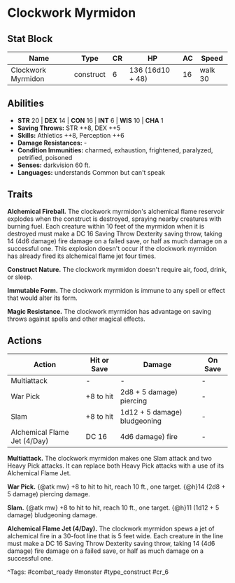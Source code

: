 # Clockwork Myrmidon

## Stat Block

| Name | Type | CR | HP | AC | Speed |
|------|------|----|----|----|-------|
| Clockwork Myrmidon | construct | 6 | 136 (16d10 + 48) | 16 | walk 30 |

## Abilities

- **STR** 20 | **DEX** 14 | **CON** 16 | **INT** 6 | **WIS** 10 | **CHA** 1
- **Saving Throws:** STR ++8, DEX ++5  
- **Skills:** Athletics ++8, Perception ++6  
- **Damage Resistances:** -  
- **Condition Immunities:** charmed, exhaustion, frightened, paralyzed, petrified, poisoned  
- **Senses:** darkvision 60 ft.  
- **Languages:** understands Common but can't speak

## Traits

**Alchemical Fireball.** The clockwork myrmidon's alchemical flame reservoir explodes when the construct is destroyed, spraying nearby creatures with burning fuel. Each creature within 10 feet of the myrmidon when it is destroyed must make a DC 16 Saving Throw Dexterity saving throw, taking 14 (4d6 damage) fire damage on a failed save, or half as much damage on a successful one. This explosion doesn't occur if the clockwork myrmidon has already fired its alchemical flame jet four times.

**Construct Nature.** The clockwork myrmidon doesn't require air, food, drink, or sleep.

**Immutable Form.** The clockwork myrmidon is immune to any spell or effect that would alter its form.

**Magic Resistance.** The clockwork myrmidon has advantage on saving throws against spells and other magical effects.


## Actions

| Action | Hit or Save | Damage | On Save |
|--------|--------------|--------|----------|
| Multiattack | - | - | - |
| War Pick | +8 to hit | 2d8 + 5 damage) piercing | - |
| Slam | +8 to hit | 1d12 + 5 damage) bludgeoning | - |
| Alchemical Flame Jet (4/Day) | DC 16 | 4d6 damage) fire | - |

**Multiattack.** The clockwork myrmidon makes one Slam attack and two Heavy Pick attacks. It can replace both Heavy Pick attacks with a use of its Alchemical Flame Jet.

**War Pick.** {@atk mw} +8 to hit to hit, reach 10 ft., one target. {@h}14 (2d8 + 5 damage) piercing damage.

**Slam.** {@atk mw} +8 to hit to hit, reach 10 ft., one target. {@h}11 (1d12 + 5 damage) bludgeoning damage.

**Alchemical Flame Jet (4/Day).** The clockwork myrmidon spews a jet of alchemical fire in a 30-foot line that is 5 feet wide. Each creature in the line must make a DC 16 Saving Throw Dexterity saving throw, taking 14 (4d6 damage) fire damage on a failed save, or half as much damage on a successful one.


^Tags: #combat_ready #monster #type_construct #cr_6